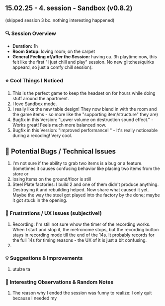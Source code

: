 ## 15.02.25 - 4. session - Sandbox (v0.8.2)

(skipped session 3 bc. nothing interesting happened)

### 🔍 Session Overview

- **Duration:** 1h
- **Room Setup:** loving room; on the carpet
- **General Feeling of/after the Session:** having ca. 3h playtime now, this felt like the first "I just chill and play" session. No new glitches/quirks appeard, so just a comfy chill session(:

### ⭐ Cool Things I Noticed

1. This is the perfect game to keep the headset on for hours while doing stuff around the apartment.
2. I love Sandbox mode.
3. I really like the new table design! They now blend in with the room and the game items - so more like the "supporting item/structure" they are)
4. Bugfix in this Version: "Lower volume on destruction sound effect." - Works great! Feels much more balanced now.
5. Bugfix in this Version: "Improved performance! " - It's really noticeable during a recoding! Very cool.

## 🐛 Potential Bugs / Technical Issues

1. I'm not sure if the ability to grab two items is a bug or a feature. Sometimes it causes confusing behavior like placing two items from the store or
2. losing Items on the ground/floor is still
3. Steel Plate factories: I build 2 and one of them didn't produce anything. Destroying it and rebuilding helped. Now share what caused it yet. Maybe the way the steel got played into the factory by the done; maybe it got stuck in the opening.

### 🙁 Frustrations / UX Issues (subjective!)

1. Recording: I'm still not sure whow the timer of the recording works. When I start and stop it, the metronome stops, but the recording button stays in recording mode till the end of the 14s. It probably records for the full 14s for timing reasons - the UX of it is just a bit
   confusing.
2.

### 💡 Suggestions & Improvements

1. utulze ta

### 👀 Interesting Observations & Random Notes

1. The reason why I ended the session was funny to realize: I only quit because I needed my
